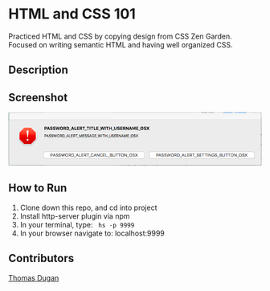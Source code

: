 # HTML and CSS 101
Practiced HTML and CSS by copying design from CSS Zen Garden. Focused on writing semantic HTML and having well organized CSS.

## Description

## Screenshot
![screenshot](https://raw.githubusercontent.com/ledugani/html-css-101/master/screenshots/Screen%20Shot%202018-02-16%20at%203.06.22%20PM.png)

## How to Run
1. Clone down this repo, and cd into project
1. Install http-server plugin via npm
1. In your terminal, type: ``` hs -p 9999```
1. In your browser navigate to: localhost:9999

## Contributors
[Thomas Dugan](https://www.github.com/ledugani)